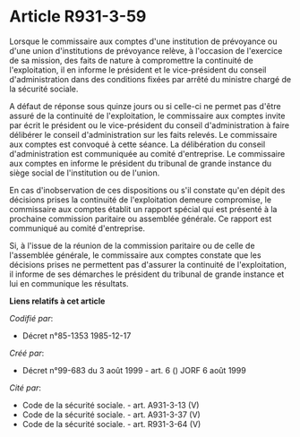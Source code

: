 # Article R931-3-59

Lorsque le commissaire aux comptes d'une institution de prévoyance ou d'une union d'institutions de prévoyance relève, à
l'occasion de l'exercice de sa mission, des faits de nature à compromettre la continuité de l'exploitation, il en informe le
président et le vice-président du conseil d'administration dans des conditions fixées par arrêté du ministre chargé de la
sécurité sociale.

A défaut de réponse sous quinze jours ou si celle-ci ne permet pas d'être assuré de la continuité de l'exploitation, le
commissaire aux comptes invite par écrit le président ou le vice-président du conseil d'administration à faire délibérer le
conseil d'administration sur les faits relevés. Le commissaire aux comptes est convoqué à cette séance. La délibération du
conseil d'administration est communiquée au comité d'entreprise. Le commissaire aux comptes en informe le président du
tribunal de grande instance du siège social de l'institution ou de l'union.

En cas d'inobservation de ces dispositions ou s'il constate qu'en dépit des décisions prises la continuité de l'exploitation
demeure compromise, le commissaire aux comptes établit un rapport spécial qui est présenté à la prochaine commission
paritaire ou assemblée générale. Ce rapport est communiqué au comité d'entreprise.

Si, à l'issue de la réunion de la commission paritaire ou de celle de l'assemblée générale, le commissaire aux comptes
constate que les décisions prises ne permettent pas d'assurer la continuité de l'exploitation, il informe de ses démarches le
président du tribunal de grande instance et lui en communique les résultats.

**Liens relatifs à cet article**

_Codifié par_:

  - Décret n°85-1353 1985-12-17

_Créé par_:

  - Décret n°99-683 du 3 août 1999 - art. 6 () JORF 6 août 1999

_Cité par_:

  - Code de la sécurité sociale. - art. A931-3-13 (V)
  - Code de la sécurité sociale. - art. A931-3-37 (V)
  - Code de la sécurité sociale. - art. R931-3-64 (V)
